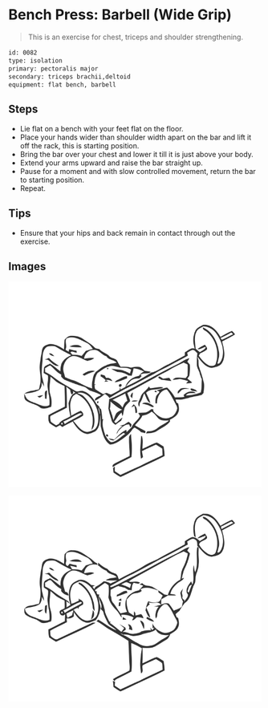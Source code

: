 # Bench Press: Barbell (Wide Grip)

> This is an exercise for chest, triceps and shoulder strengthening.

``` 
id: 0082 
type: isolation 
primary: pectoralis major 
secondary: triceps brachii,deltoid 
equipment: flat bench, barbell 
``` 


## Steps


 - Lie flat on a bench with your feet flat on the floor.
 - Place your hands wider than shoulder width apart on the bar and lift it off the rack, this is starting position.
 - Bring the bar over your chest and lower it till it is just above your body.
 - Extend your arms upward and raise the bar straight up.
 - Pause for a moment and with slow controlled movement, return the bar to starting position.
 - Repeat.

## Tips


 - Ensure that your hips and back remain in contact through out the exercise.

## Images

![](./../svg/0082-relaxation.svg "")

![](./../svg/0082-tension.svg "")

